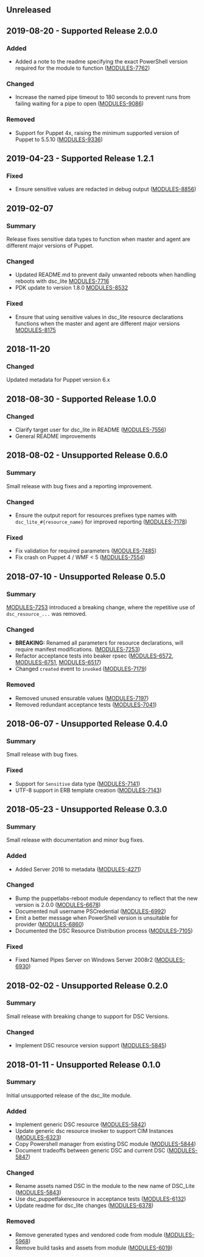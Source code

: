 ## Unreleased

## 2019-08-20 - Supported Release 2.0.0

### Added

- Added a note to the readme specifying the exact PowerShell version required for the module to function ([MODULES-7762](https://tickets.puppetlabs.com/browse/MODULES-7762))

### Changed

- Increase the named pipe timeout to 180 seconds to prevent runs from failing waiting for a pipe to open ([MODULES-9086](https://tickets.puppetlabs.com/browse/MODULES-9086))

### Removed

- Support for Puppet 4x, raising the minimum supported version of Puppet to 5.5.10 ([MODULES-9336](https://tickets.puppetlabs.com/browse/MODULES-9336))

## 2019-04-23 - Supported Release 1.2.1

### Fixed
- Ensure sensitive values are redacted in debug output ([MODULES-8856](https://tickets.puppetlabs.com/browse/MODULES-8856))

## 2019-02-07
### Summary
Release fixes sensitive data types to function when master and agent are different major versions of Puppet.

### Changed
- Updated README.md to prevent daily unwanted reboots when handling reboots with dsc_lite [MODULES-7716](https://tickets.puppetlabs.com/browse/MODULES-7716)
- PDK update to version 1.8.0 [MODULES-8532](https://tickets.puppetlabs.com/browse/MODULES-8532)

### Fixed
- Ensure that using sensitive values in dsc_lite resource declarations functions when the master and agent are different major versions [MODULES-8175](https://tickets.puppetlabs.com/browse/MODULES-8175)

## 2018-11-20
### Changed
Updated metadata for Puppet version 6.x

## 2018-08-30 - Supported Release 1.0.0

### Changed

- Clarify target user for dsc_lite in README ([MODULES-7556](https://tickets.puppetlabs.com/browse/MODULES-7556))
- General README improvements

## 2018-08-02 - Unsupported Release 0.6.0

### Summary

Small release with bug fixes and a reporting improvement.

### Changed

- Ensure the output report for resources prefixes type names with `dsc_lite_#{resource_name}` for improved reporting ([MODULES-7178](https://tickets.puppetlabs.com/browse/MODULES-7178))

### Fixed

- Fix validation for required parameters ([MODULES-7485](https://tickets.puppetlabs.com/browse/MODULES-7485))
- Fix crash on Puppet 4 / WMF < 5 ([MODULES-7554](https://tickets.puppetlabs.com/browse/MODULES-7554))

## 2018-07-10 - Unsupported Release 0.5.0

### Summary

[MODULES-7253](https://tickets.puppetlabs.com/browse/MODULES-7253) introduced a breaking change, where the repetitive use of `dsc_resource_...` was removed.

### Changed

- **BREAKING:**  Renamed all parameters for resource declarations, will require manifest modifications. ([MODULES-7253](https://tickets.puppetlabs.com/browse/MODULES-7253))
- Refactor acceptance tests into beaker rpsec ([MODULES-6572](https://tickets.puppetlabs.com/browse/MODULES-6572), [MODULES-6751](https://tickets.puppetlabs.com/browse/MODULES-6751), [MODULES-6517](https://tickets.puppetlabs.com/browse/MODULES-6517))
- Changed `created` event to `invoked` ([MODULES-7179](https://tickets.puppetlabs.com/browse/MODULES-7179))

### Removed

- Removed unused ensurable values ([MODULES-7197](https://tickets.puppetlabs.com/browse/MODULES-7197))
- Removed redundant acceptance tests ([MODULES-7041](https://tickets.puppetlabs.com/browse/MODULES-7041))

## 2018-06-07 - Unsupported Release 0.4.0

### Summary

Small release with bug fixes.

### Fixed

- Support for `Sensitive` data type ([MODULES-7141](https://tickets.puppetlabs.com/browse/MODULES-7141))
- UTF-8 support in ERB template creation ([MODULES-7143](https://tickets.puppetlabs.com/browse/MODULES-7143))

## 2018-05-23 - Unsupported Release 0.3.0

### Summary

Small release with documentation and minor bug fixes.

### Added

- Added Server 2016 to metadata ([MODULES-4271](https://tickets.puppetlabs.com/browse/MODULES-4271))

### Changed

- Bump the puppetlabs-reboot module dependancy to reflect that the new version is 2.0.0 ([MODULES-6678](https://tickets.puppetlabs.com/browse/MODULES-6678))
- Documented null username PSCredential ([MODULES-6992](https://tickets.puppetlabs.com/browse/MODULES-6992))
- Emit a better message when PowerShell version is unsuitable for provider ([MODULES-6860](https://tickets.puppetlabs.com/browse/MODULES-6860))
- Documented the DSC Resource Distribution process ([MODULES-7105](https://tickets.puppetlabs.com/browse/MODULES-7105))

### Fixed

- Fixed Named Pipes Server on Windows Server 2008r2 ([MODULES-6930](https://tickets.puppetlabs.com/browse/MODULES-6930))


## 2018-02-02 - Unsupported Release 0.2.0

### Summary

Small release with breaking change to support for DSC Versions.

### Changed

- Implement DSC resource version support ([MODULES-5845](https://tickets.puppetlabs.com/browse/MODULES-5845))


## 2018-01-11 - Unsupported Release 0.1.0

### Summary

Initial unsupported release of the dsc_lite module.

### Added

- Implement generic DSC resource ([MODULES-5842](https://tickets.puppetlabs.com/browse/MODULES-5842))
- Update generic dsc resource invoker to support CIM Instances ([MODULES-6323](https://tickets.puppetlabs.com/browse/MODULES-6323))
- Copy Powershell manager from existing DSC module ([MODULES-5844](https://tickets.puppetlabs.com/browse/MODULES-5844))
- Document tradeoffs between generic DSC and current DSC ([MODULES-5847](https://tickets.puppetlabs.com/browse/MODULES-5847))

### Changed

- Rename assets named DSC in the module to the new name of DSC_Lite ([MODULES-5843](https://tickets.puppetlabs.com/browse/MODULES-5843))
- Use dsc_puppetfakeresource in acceptance tests ([MODULES-6132](https://tickets.puppetlabs.com/browse/MODULES-6132))
- Update readme for dsc_lite changes ([MODULES-6378](https://tickets.puppetlabs.com/browse/MODULES-6378))

### Removed

- Remove generated types and vendored code from module ([MODULES-5968](https://tickets.puppetlabs.com/browse/MODULES-5968))
- Remove build tasks and assets from module ([MODULES-6019](https://tickets.puppetlabs.com/browse/MODULES-6019))
